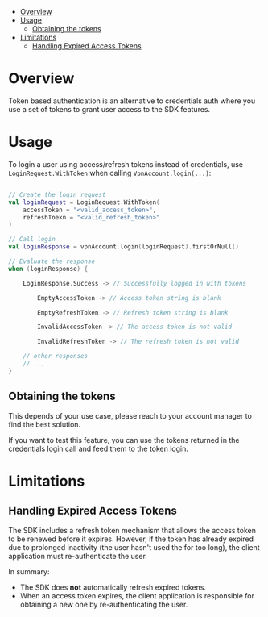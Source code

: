 <!-- TOC -->
* [Overview](#overview)
* [Usage](#usage)
  * [Obtaining the tokens](#obtaining-the-tokens)
* [Limitations](#limitations)
  * [Handling Expired Access Tokens](#handling-expired-access-tokens)
<!-- TOC -->

# Overview

Token based authentication is an alternative to credentials auth where you use a set of tokens to
grant user access to the SDK features.

# Usage

To login a user using access/refresh tokens instead of credentials, use `LoginRequest.WithToken`
when calling `VpnAccount.login(...)`:

```kotlin

// Create the login request
val loginRequest = LoginRequest.WithToken(
    accessToken = "<valid_access_token>",
    refreshToekn = "<valid_refresh_token>"
)

// Call login
val loginResponse = vpnAccount.login(loginRequest).firstOrNull()

// Evaluate the response
when (loginResponse) {

    LoginResponse.Success -> // Successfully logged in with tokens

        EmptyAccessToken -> // Access token string is blank

        EmptyRefreshToken -> // Refresh token string is blank

        InvalidAccessToken -> // The access token is not valid

        InvalidRefreshToken -> // The refresh token is not valid

    // other responses
    // ...
}
```

## Obtaining the tokens

This depends of your use case, please reach to your account manager to find the best solution.

If you want to test this feature, you can use the tokens returned in the credentials login call and
feed them to the token login.

# Limitations

## Handling Expired Access Tokens

The SDK includes a refresh token mechanism that allows the access token to be renewed before it
expires. However, if the token has already expired due to prolonged inactivity
(the user hasn't used the for too long), the client application must re-authenticate the user.

In summary:

- The SDK does **not** automatically refresh expired tokens.
- When an access token expires, the client application is responsible for obtaining a new one by
  re-authenticating the user.
